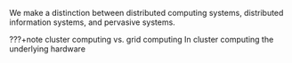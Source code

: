 We make a distinction between distributed computing systems, distributed information systems, and pervasive systems. 

???+note cluster computing vs. grid computing
    In cluster computing the underlying hardware